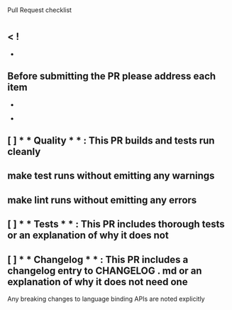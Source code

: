 #
#
#
Pull
Request
checklist
#
#
#
<
!
-
-
Before
submitting
the
PR
please
address
each
item
-
-
>
-
[
]
*
*
Quality
*
*
:
This
PR
builds
and
tests
run
cleanly
-
make
test
runs
without
emitting
any
warnings
-
make
lint
runs
without
emitting
any
errors
-
[
]
*
*
Tests
*
*
:
This
PR
includes
thorough
tests
or
an
explanation
of
why
it
does
not
-
[
]
*
*
Changelog
*
*
:
This
PR
includes
a
changelog
entry
to
CHANGELOG
.
md
or
an
explanation
of
why
it
does
not
need
one
-
Any
breaking
changes
to
language
binding
APIs
are
noted
explicitly
